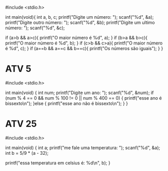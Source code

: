 #include <stdio.h>

int main(void){
  int a, b, c;
  printf("Digite um número: ");
  scanf("%d", &a);
  printf("Digite outro número: ");
  scanf("%d", &b);
  printf("Digite um ultimo número: ");
  scanf("%d", &c);

  if (a>b && a>c){
    printf("O maior número é %d", a);
  } if (b>a && b>c){
    printf("O maior número é %d", b);
  } if (c>b && c>a){
    printf("O maior número é %d", c);
  }  if (a==b && a==c && b==c){
    printf("Os números são iguais");
  }
}

# ATV 5

#include <stdio.h>

int main(void) {
 int num;
  printf("Digite um ano: ");
  scanf("%d", &num);
  if (num % 4 == 0 && num % 100 != 0 || num % 400 == 0) {
    printf("esse ano é bissexto\n");
  }else {
    printf("esse ano não é bissexto\n");
  }
}

# ATV 25 

#include <stdio.h>

int main(void) {
  int a;
  printf("me fale uma temperatura: ");
  scanf("%d", &a);
  int b = 5/9 * (a - 32);

  printf("essa temperatura em celsius é: %d\n", b);
}


